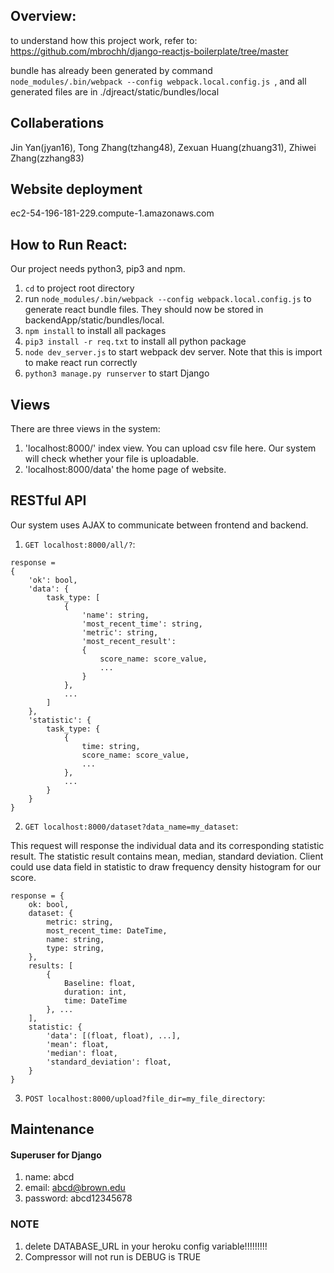 ## Overview:
to understand how this project work, refer to:
https://github.com/mbrochh/django-reactjs-boilerplate/tree/master

bundle has already been generated by command `node_modules/.bin/webpack --config webpack.local.config.js
`, and all generated files are in ./djreact/static/bundles/local

## Collaberations
Jin Yan(jyan16), Tong Zhang(tzhang48), Zexuan Huang(zhuang31), Zhiwei Zhang(zzhang83)

## Website deployment

ec2-54-196-181-229.compute-1.amazonaws.com

## How to Run React:
Our project needs python3, pip3 and npm.

1. `cd` to project root directory
1. run `node_modules/.bin/webpack --config webpack.local.config.js` to generate react bundle files. They should now be
stored in backendApp/static/bundles/local.
1. `npm install` to install all packages
1. `pip3 install -r req.txt` to install all python package
1. `node dev_server.js` to start webpack dev server. Note that this is import to make react run correctly
1. `python3 manage.py runserver` to start Django

## Views
There are three views in the system:

1. 'localhost:8000/' index view. You can upload csv file here. Our system will check whether your file is uploadable.
1. 'localhost:8000/data' the home page of website.

## RESTful API
Our system uses AJAX to communicate between frontend and backend.


1. `GET localhost:8000/all/?`:

~~~~
response = 
{
    'ok': bool,
    'data': {
        task_type: [
            {
                'name': string,
                'most_recent_time': string,
                'metric': string,
                'most_recent_result': 
                {
                    score_name: score_value,
                    ...
                }
            }, 
            ...
        ]
    },
    'statistic': {
        task_type: {
            {
                time: string,
                score_name: score_value,
                ...
            },
            ...
        }
    }
}
~~~~

2. `GET localhost:8000/dataset?data_name=my_dataset`:

This request will response the individual data and its corresponding statistic result. The statistic result
contains mean, median, standard deviation. Client could use data field in statistic to draw frequency density histogram 
for our score.
~~~~
response = {
    ok: bool,
    dataset: {
        metric: string,
        most_recent_time: DateTime,
        name: string,
        type: string,
    },
    results: [
        {
            Baseline: float,
            duration: int,
            time: DateTime
        }, ...
    ],
    statistic: {
        'data': [(float, float), ...],
        'mean': float,
        'median': float,
        'standard_deviation': float,
    }
}
~~~~

3. `POST localhost:8000/upload?file_dir=my_file_directory`:


## Maintenance

#### Superuser for Django

1. name: abcd
1. email: abcd@brown.edu
1. password: abcd12345678


### NOTE
1. delete DATABASE_URL in your heroku config variable!!!!!!!!!
2. Compressor will not run is DEBUG is TRUE
















